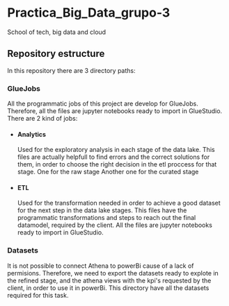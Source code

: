 # Practica_Big_Data_grupo-3
School of tech, big data and cloud

## Repository estructure

In this repository there are 3 directory paths:

### GlueJobs
All the programmatic jobs of this project are develop for GlueJobs. Therefore, all the files are jupyter notebooks ready to import in GlueStudio.
There are 2 kind of jobs:
  - #### Analytics
      Used for the exploratory analysis in each stage of the data lake. This files are actually helpfull to find errors and the correct solutions for them, in order to choose
      the right decision in the etl proccess for that stage. 
        One for the raw stage
        Another one for the curated stage
  - #### ETL
    Used for the transformation needed in order to achieve a good dataset for the next step in the data lake stages. This files have the programmatic transformations and steps
    to reach out the final datamodel, required by the client. All the files are jupyter notebooks ready to import in GlueStudio.

### Datasets
It is not possible to connect Athena to powerBi cause of a lack of permisions. Therefore, we need to export the datasets ready to explote in the refined stage, and the athena views
with the kpi's requested by the client, in order to use it in powerBi. This directory have all the datasets required for this task.
